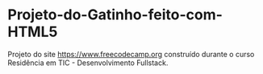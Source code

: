 # Projeto-do-Gatinho-feito-com-HTML5
Projeto do site https://www.freecodecamp.org construído durante o curso Residência em TIC - Desenvolvimento Fullstack.
